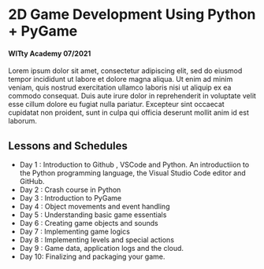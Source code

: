 # 2D Game Development Using Python + PyGame
#### WITty Academy 07/2021

Lorem ipsum dolor sit amet, consectetur adipiscing elit, sed do eiusmod tempor incididunt ut labore et dolore magna aliqua. Ut enim ad minim veniam, quis nostrud exercitation ullamco laboris nisi ut aliquip ex ea commodo consequat. Duis aute irure dolor in reprehenderit in voluptate velit esse cillum dolore eu fugiat nulla pariatur. Excepteur sint occaecat cupidatat non proident, sunt in culpa qui officia deserunt mollit anim id est laborum.

## Lessons and Schedules

- Day 1 : Introduction to Github , VSCode and Python.
  An introductiion to the Python programming language, the Visual Studio Code editor and GitHub.
- Day 2 : Crash course in Python
- Day 3 : Introduction to PyGame
- Day 4 : Object movements and event handling
- Day 5 : Understanding basic game essentials
- Day 6 : Creating game objects and sounds
- Day 7 : Implementing game logics
- Day 8 : Implementing levels and special actions
- Day 9 : Game data, application logs and the cloud.
- Day 10: Finalizing and packaging your game.
